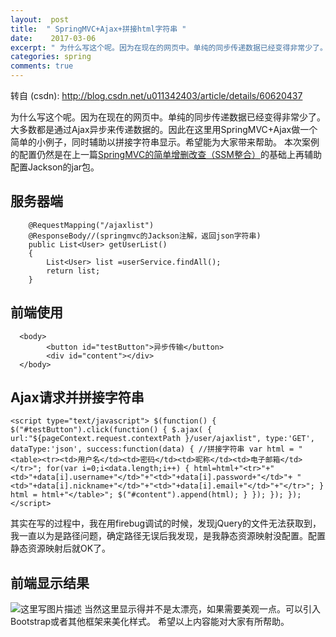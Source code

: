 ```yaml
---
layout:  post
title:  " SpringMVC+Ajax+拼接html字符串 "
date:    2017-03-06
excerpt: " 为什么写这个呢。因为在现在的网页中。单纯的同步传递数据已经变得非常少了。大多数都是通过Ajax异步来传递数据的。因此在这里用SpringMVC+Ajax做一个简单的小例子，同时辅助以拼接字符串显示。希望能为大家带来帮助。本次案例的配置仍然是在上一篇SpringMVC的简单增删改查（SSM整合）的基础上再辅助配置Jackson的jar包。服务器端@RequestMapping("/aj... "
categories: spring 
comments: true
---
```

转自 (csdn): http://blog.csdn.net/u011342403/article/details/60620437
<div class="markdown_views">
 <p>为什么写这个呢。因为在现在的网页中。单纯的同步传递数据已经变得非常少了。大多数都是通过Ajax异步来传递数据的。因此在这里用SpringMVC+Ajax做一个简单的小例子，同时辅助以拼接字符串显示。希望能为大家带来帮助。  本次案例的配置仍然是在上一篇<a href="http://blog.csdn.net/u011342403/article/details/58730687">SpringMVC的简单增删改查（SSM整合）</a>的基础上再辅助配置Jackson的jar包。</p> 
 <h2 id="服务器端">服务器端</h2> 
 <pre class="prettyprint"><code class=" hljs java">    <span class="hljs-annotation">@RequestMapping</span>(<span class="hljs-string">"/ajaxlist"</span>)
    <span class="hljs-annotation">@ResponseBody</span><span class="hljs-comment">//(springmvc的Jackson注解，返回json字符串)</span>
    <span class="hljs-keyword">public</span> List&lt;User&gt; <span class="hljs-title">getUserList</span>()
    {
        List&lt;User&gt; list =userService.findAll();
        <span class="hljs-keyword">return</span> list;
    }</code></pre> 
 <h2 id="前端使用">前端使用</h2> 
 <pre class="prettyprint"><code class=" hljs xml">  <span class="hljs-tag">&lt;<span class="hljs-title">body</span>&gt;</span>
        <span class="hljs-tag">&lt;<span class="hljs-title">button</span> <span class="hljs-attribute">id</span>=<span class="hljs-value">"testButton"</span>&gt;</span>异步传输<span class="hljs-tag">&lt;/<span class="hljs-title">button</span>&gt;</span>  
        <span class="hljs-tag">&lt;<span class="hljs-title">div</span> <span class="hljs-attribute">id</span>=<span class="hljs-value">"content"</span>&gt;</span><span class="hljs-tag">&lt;/<span class="hljs-title">div</span>&gt;</span>  
  <span class="hljs-tag">&lt;/<span class="hljs-title">body</span>&gt;</span></code></pre> 
 <h2 id="ajax请求并拼接字符串">Ajax请求并拼接字符串</h2> 
 <pre class="prettyprint"><code class=" hljs xml"><span class="hljs-tag">&lt;<span class="hljs-title">script</span> <span class="hljs-attribute">type</span>=<span class="hljs-value">"text/javascript"</span>&gt;</span><span class="javascript"> $(<span class="hljs-function"><span class="hljs-keyword">function</span><span class="hljs-params">()</span> {</span> $(<span class="hljs-string">"#testButton"</span>).click(<span class="hljs-function"><span class="hljs-keyword">function</span><span class="hljs-params">()</span> {</span> $.ajax( { url:<span class="hljs-string">"${pageContext.request.contextPath }/user/ajaxlist"</span>, type:<span class="hljs-string">'GET'</span>, dataType:<span class="hljs-string">'json'</span>, success:<span class="hljs-function"><span class="hljs-keyword">function</span><span class="hljs-params">(data)</span> {</span> <span class="hljs-comment">//拼接字符串</span> <span class="hljs-keyword">var</span> html = <span class="hljs-string">"&lt;table&gt;&lt;tr&gt;&lt;td&gt;用户名&lt;/td&gt;&lt;td&gt;密码&lt;/td&gt;&lt;td&gt;昵称&lt;/td&gt;&lt;td&gt;电子邮箱&lt;/td&gt;&lt;/tr&gt;"</span>; <span class="hljs-keyword">for</span>(<span class="hljs-keyword">var</span> i=<span class="hljs-number">0</span>;i&lt;data.length;i++) { html=html+<span class="hljs-string">"&lt;tr&gt;"</span>+<span class="hljs-string">"&lt;td&gt;"</span>+data[i].username+<span class="hljs-string">"&lt;/td&gt;"</span>+<span class="hljs-string">"&lt;td&gt;"</span>+data[i].password+<span class="hljs-string">"&lt;/td&gt;"</span>+ <span class="hljs-string">"&lt;td&gt;"</span>+data[i].nickname+<span class="hljs-string">"&lt;/td&gt;"</span>+<span class="hljs-string">"&lt;td&gt;"</span>+data[i].email+<span class="hljs-string">"&lt;/td&gt;"</span>+<span class="hljs-string">"&lt;/tr&gt;"</span>; } html = html+<span class="hljs-string">"&lt;/table&gt;"</span>; $(<span class="hljs-string">"#content"</span>).append(html); } }); }); }); </span><span class="hljs-tag">&lt;/<span class="hljs-title">script</span>&gt;</span></code></pre> 
 <p>其实在写的过程中，我在用firebug调试的时候，发现jQuery的文件无法获取到， 我一直以为是路径问题，确定路径无误后我发现，是我静态资源映射没配置。配置静态资源映射后就OK了。</p> 
 <h2 id="前端显示结果">前端显示结果</h2> 
 <p><img src="http://img.blog.csdn.net/20170306233141902?watermark/2/text/aHR0cDovL2Jsb2cuY3Nkbi5uZXQvdTAxMTM0MjQwMw==/font/5a6L5L2T/fontsize/400/fill/I0JBQkFCMA==/dissolve/70/gravity/SouthEast" alt="这里写图片描述" title="">  当然这里显示得并不是太漂亮，如果需要美观一点。可以引入Bootstrap或者其他框架来美化样式。  希望以上内容能对大家有所帮助。</p>
</div>